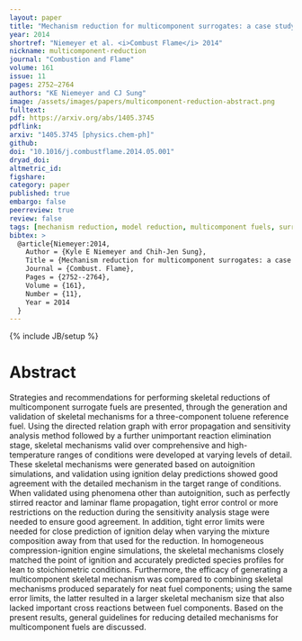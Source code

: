 ```yaml
---
layout: paper
title: "Mechanism reduction for multicomponent surrogates: a case study using toluene reference fuels"
year: 2014
shortref: "Niemeyer et al. <i>Combust Flame</i> 2014"
nickname: multicomponent-reduction
journal: "Combustion and Flame"
volume: 161
issue: 11
pages: 2752–2764
authors: "KE Niemeyer and CJ Sung"
image: /assets/images/papers/multicomponent-reduction-abstract.png
fulltext:
pdf: https://arxiv.org/abs/1405.3745
pdflink:
arxiv: "1405.3745 [physics.chem-ph]"
github:
doi: "10.1016/j.combustflame.2014.05.001"
dryad_doi:
altmetric_id:
figshare:
category: paper
published: true
embargo: false
peerreview: true
review: false
tags: [mechanism reduction, model reduction, multicomponent fuels, surrogate fuels, skeletal mechanism, directed relation graph methods]
bibtex: >
  @article{Niemeyer:2014,
    Author = {Kyle E Niemeyer and Chih-Jen Sung},
    Title = {Mechanism reduction for multicomponent surrogates: a case study using toluene reference fuels},
    Journal = {Combust. Flame},
    Pages = {2752--2764},
    Volume = {161},
    Number = {11},
    Year = 2014
  }
---
```

{% include JB/setup %}

# Abstract

Strategies and recommendations for performing skeletal reductions of multicomponent surrogate fuels are presented, through the generation and validation of skeletal mechanisms for a three-component toluene reference fuel. Using the directed relation graph with error propagation and sensitivity analysis method followed by a further unimportant reaction elimination stage, skeletal mechanisms valid over comprehensive and high-temperature ranges of conditions were developed at varying levels of detail. These skeletal mechanisms were generated based on autoignition simulations, and validation using ignition delay predictions showed good agreement with the detailed mechanism in the target range of conditions. When validated using phenomena other than autoignition, such as perfectly stirred reactor and laminar flame propagation, tight error control or more restrictions on the reduction during the sensitivity analysis stage were needed to ensure good agreement. In addition, tight error limits were needed for close prediction of ignition delay when varying the mixture composition away from that used for the reduction. In homogeneous compression-ignition engine simulations, the skeletal mechanisms closely matched the point of ignition and accurately predicted species profiles for lean to stoichiometric conditions. Furthermore, the efficacy of generating a multicomponent skeletal mechanism was compared to combining skeletal mechanisms produced separately for neat fuel components; using the same error limits, the latter resulted in a larger skeletal mechanism size that also lacked important cross reactions between fuel components. Based on the present results, general guidelines for reducing detailed mechanisms for multicomponent fuels are discussed.
